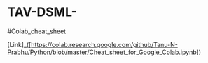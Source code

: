 # TAV-DSML-

#Colab_cheat_sheet

[Link]_([https://colab.research.google.com/github/Tanu-N-Prabhu/Python/blob/master/Cheat_sheet_for_Google_Colab.ipynb])
